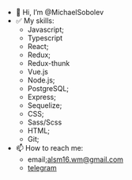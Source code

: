 - 👋 Hi, I’m @MichaelSobolev
- ✅ My skills:
  - Javascript;
  - Typescript
  - React;
  - Redux;
  - Redux-thunk
  - Vue.js
  - Node.js;
  - PostgreSQL;
  - Express;
  - Sequelize;
  - CSS;
  - Sass/Scss
  - HTML;
  - Git; 
- 📫 How to reach me:
  - email;alsm16.wm@gmail.com
  - [telegram](t.me/MichaelSobolev_tg)  

<!---
MichaelSobolev/MichaelSobolev is a ✨ special ✨ repository because its `README.md` (this file) appears on your GitHub profile.
You can click the Preview link to take a look at your changes.
--->
